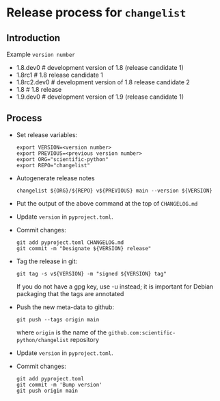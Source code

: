# Release process for `changelist`

## Introduction

Example `version number`

- 1.8.dev0 # development version of 1.8 (release candidate 1)
- 1.8rc1 # 1.8 release candidate 1
- 1.8rc2.dev0 # development version of 1.8 release candidate 2
- 1.8 # 1.8 release
- 1.9.dev0 # development version of 1.9 (release candidate 1)

## Process

- Set release variables:

      export VERSION=<version number>
      export PREVIOUS=<previous version number>
      export ORG="scientific-python"
      export REPO="changelist"

- Autogenerate release notes

      changelist ${ORG}/${REPO} v${PREVIOUS} main --version ${VERSION}

- Put the output of the above command at the top of `CHANGELOG.md`

- Update `version` in `pyproject.toml`.

- Commit changes:

      git add pyproject.toml CHANGELOG.md
      git commit -m "Designate ${VERSION} release"

- Tag the release in git:

      git tag -s v${VERSION} -m "signed ${VERSION} tag"

  If you do not have a gpg key, use -u instead; it is important for
  Debian packaging that the tags are annotated

- Push the new meta-data to github:

      git push --tags origin main

  where `origin` is the name of the `github.com:scientific-python/changelist`
  repository

- Update `version` in `pyproject.toml`.

- Commit changes:

      git add pyproject.toml
      git commit -m 'Bump version'
      git push origin main

